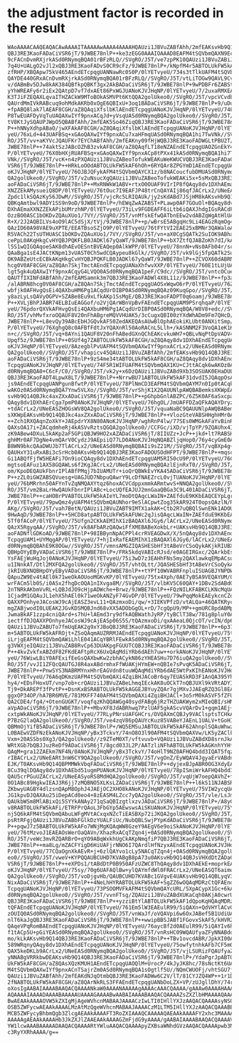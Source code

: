# the adjustment factor is recorded in the result

    WAoAAAACAAQEAQACAwAAAAITAAAAAwAAAA4AAAAHQAUzi1JBVuZABfAhh/2mfEAKsvHb9Q14
    QBJ3RE3KaoFADaCiVSR6jT/9JWBE78nlP++ke3zEGG0AAAIOAAAD8EAFM4tSQVbmQAXN9Ec/
    9cFACnDvmRXjrkASd0RNymqBQA01rBFzRLQ//SVgRO/J5T/ve7zpPK10QAUzi1JBVuZABiJ3
    7q4U+UALgO2vJl2xQBJ3RE3KaoFADvS0CR9cFz/9JWBE78nlP+/kNpfM4r5ABTOLUkFW5kAF
    zfRHP/XBQApw75kV465AEndETcpqgUANNawRc0S0P/0lYETvyeU/734s3tTlkUAFM4tSQVbm
    QAYDE440GRxACnDvmRXjrkASd0RNymqBQA01rBFzRLQ//SVgRO/J5T/vtLiTOGw9QAVL9CvT
    v/dABmBv5DJw8kAK384QBfkpQBKf3gx2AkBADaCiVSR6jT/9JWBE78nlP+9wPDBFr6ZABSt0
    yYhWREAFy6r2iEx2QAtpD7vf7dxAEt86PxWGJUANoKJVJHqNP/0lYETvyeU/7/2uxaRMXEAF
    K3TJiFZEQAXLqvaITHZACkW9MToBOkASMVPt6KtQQA2golUkeo0//SVgRO/J5T/vpcVCvdb5
    QAUrdMmIVkRABcuq9ohMdkAKRb0xOgE6QBIxU+3oq1BADaCiVSR6jT/9JWBE78nlP+9/uDu2
    +fpABQ8lak7lAEAF8CGH/aZ8QAqiXfslbKlAEndETcpqgUANoKJVJHqNP/0lYETvyeU/748o
    P8TwEUAFDyVqTuUAQAXwIYf9pnxACqJd+yVsqUASd0RNymqBQA2golUkeo0//SVgRO/J5T/v
    tV8KtJySQAUPJWpO5QBABfAhh/2mfEAK5So46ZiqQBJ3RE3KaoFADaCiVSR6jT/9JWBE78nl
    P++hNNyXdhpABaO/jwXFAkAF8CGH/aZ8QAqiXfslbKlAEndETcpqgUANoKJVJHqNP/0lYETv
    yeU/76xLd+443UAFBSq+xGAoQAXwIYf9pnxACu7xaHFmqUASd0RNymqBQA1hi7TwVNk//SVg
    RO/J5T/vv+aKYVcJQAUFKr7EYChABfAhh/2mfEAKny09fHjWQBJ3RE3KaoFADWGLtPBU2T/9
    JWBE78nlP++74aktSzJABcOZhB3zvkAF8CGH/aZ8QAqfLT18eNZAEndETcpqgUAOZGnEkY4c
    P/0lYETvyeU/76X0bHXjRUAFBSq+xGAoQAXwIYf9pnxACp8tPXx41kASd0RNymqBQA1hi7Tw
    VNk//SVgRO/J5T/vcK+n4zPXQAUzi1JBVuZABeoTofukWEAKuWeKWUCVQBJ3RE3KaoFADaCi
    VSR6jT/9JWBE78nlP++HRkLoOOdABTOLUkFW5kAF6hOh+6RYQAr8ZPGYmD1AEndETcpqgUAN
    oKJVJHqNP/0lYETvyeU/76OJBJQFykAFM4tSQVbmQAYCX1z/b8NACoucfubDMUASd0RNymqB
    QA2golUkeo0//SVgRO/J5T/v2uNsucXgQAUzi1JBVuZABeoTofukWEAKi5x+5sMxQBJ3RE3K
    aoFADaCiVSR6jT/9JWBE78nlP++MxRNWkW1ABV+rtxO0OUAF9VIrIP8fQAqy8dv1DXhAEmaX
    XNZZEkAMysueiQ8DP/0lYETvyeU/76tOuc7I9EAFJP48trCnQAYAIj86qfJACrLx2/UNeEAS
    Zpdc1lkSQAzKy56JDwM//SVgRO/J5T/vjcRc5LRIQAUk/jy2sKdABd7JSjHM8kAKsvHb9Q14
    QBKqAmtbwl9ADY1SS9n9oD/9JWBE78nlP+/hEWqZwAZABST+PLawp0AF7GOuOl+BQAqy8dv1
    DXhAEmaXXNZZEkAPibUMrzhNP/0lYETvyeU/73iLv9FGDEAFF6iLtb6iQAXJhdgIGsRACdFp
    OzzBO0ASC1bOKDvZQAuXUo1/7VY//SVgRO/J5T/vnMfskEfwQATbnEEw2vdABZqWgAtHlUAK
    R+X/2J2AQBILVs4oO9lAC5dSjX/tVj/9JWBE78nlP++p/wBrsE5ABgqHc9Li4EAGzRqmOg4+
    QAzID60A98VAE9uXPTE/EEATBsoSZjO9P/0lYETvyeU/76tFYtVI2EAE25xBMNr3QAWaloAL
    R5VACh22TsUTHUASC1bOKDvZQAuXUo1/7VY//SVgRO/J5T/vn+aX0CgSQATk2SuIOK9ABhaf
    cePpL0AKqHkgCvHYQBJPQKFLB0JADKl67yQaWT/9JWBE78nlP++bX7ZtfQJABZoKh7dI/kAF
    l5S1wQIGQAqoeSAK8dhAEvOESntBVEAQep0AlkWPP/0lYETvyeU/78nnN+vNs0AFb04r/scZ
    QAaBga1sE4JACtKNpm13vUAST0ChSwdCQAypeu8kGlk//SVgRO/J5T/vk9lGj5fpQATk2SuI
    OK9ABZeUtcECBkAKqHkgCvHYQBJPQKFLB0JADKl67yQaWT/9JWBE78nlP++ZCVOX60dABRN8
    hcg0V0AF8CGH/aZ8QAn7SkjTmctAEndETcpqgUANaXhfwvXXP/0lYETvyeU/760E1tLUjUAF
    lgt5gk4uQAXwIYf9pnxACqyG4LVQO0ASd0RNymqBQA1peF/C9dc//SVgRO/J5T/vntcOCues
    QAUTfIXINFdABfAhh/2mfEAMSamnk3m7QBJ3RE3KaoFADWl4X8L11z/9JWBE78nlP++fp3ak
    /alABRN8hcg0V0AF8CGH/aZ8QAn7SkjTmctAEndETcpqgUAOSxWqwO6rP/0lYETvyeU/76Zu
    wbfjk0AFHvgQsEi4QAXbuHM6Pg1ACqdUrDIBP0ASd0RNymqBQAz09KuqGpo//SVgRO/J5T/v
    y8azLyLsQAVyOGPV+SZABe8Eu9xLfkAKp1SsMgE/QBJ3RE3KaoFADPT0q6oamj/9JWBE78nl
    P++XVLjBhPJABR74ELBIuEAGGof/o2VjQArWBnVpBvFAEndETcpqgUAM9PSrqhqaP/0lYETv
    yeU/76pdorQXVkAFHvgQsEi4QAXbuHM6Pg1ACqdUrDIBP0ASd0RNymqBQA/W8V8+edc//SVg
    RO/J5T/vhMvfxroOQAUF8V20nFhABgreMQVVHUAK5/3cCugxQBI00zYXdWhADm9Fm7QHcD/9
    JWBE78nlP++L8evQy39ABcEbHJGQvkAF50ZedAKEQAsAUwBlOphAEokiKLUbt0ANXitSmp/n
    P/0lYETvyeU/76XghgQ8c0AFBfFdtJxYQAXnRl50AoRACnL5Llh+/kASNNM2F3VoQA1eK1Ka
    n+c//SVgRO/J5T/vq+8AYni1QAUF8V20nFhABedGXnQChEAKcvkuWH7+QBLvNqPtDpVADV4r
    Upqf5z/9JWBE78nlP++0SUf4g7ZABTOLUkFW5kAF8CGH/aZ8QAqy8dv1DXhAEndETcpqgUAN
    oKJVJHqNP/0lYETvyeU/8AzegblPvUAFM4tSQVbmQAXwIYf9pnxACrLx2/UNeEASd0RNymqB
    QA2golUkeo0//SVgRO/J5T/vhapicv45QAUzi1JBVuZABfAhh/2mfEAKsvHb9Q14QBJ3RE3K
    aoFADaCiVSR6jT/9JWBE78nlP+9zS4me34tABTOLUkFW5kAF8CGH/aZ8QAqy8dv1DXhAEndE
    TcpqgUANoKJVJHqNP/0lYETvyeU/74F5R1WIFUAFM4tSQVbmQAX1KU+CJttACqk6wAKOz0AS
    d0RNymqBQA0+C6cF/C0//SVgRO/J5T/vk2y+x6DzQAUzi1JBVuZABd9Xb3SOSUAK0EHaDULZ
    QBJ3RE3KaoFADT4LpwX8LT/9JWBE78nlP++NrrwBU71ABTOLUkFW5kAF31dvdI5JQAqpOsAC
    js9AEndETcpqgUANPgunBfwtP/0lYETvyeU/78PlNmCD3EAFM4tSQVbmQAYM7n0Ip0tACqk6
    wAKOz0ASd0RNymqBQA7Ynw5VLXo//SVgRO/J5T/vrShjK1X2QAUUNlpAWQBABemksXKWpEAK
    svHb9Q14QBJkc4axZXxADaCiVSR6jT/9JWBE78nlP++pGhpbGnlABZPC/6Z5K0AF6aSxcpak
    QAqy8dv1DXhAErCga7pmP0ANoKJVJHqNP/0lYETvyeU/76hgOL/JmUAFFDZaQFkAQAYDryzS
    +tdACrLx2/UNeEASZHOGsWV8QA2golUkeo0//SVgRO/J5T/vquaNaBC9QAUUNlpAWQBABemk
    sXKWpEAKsvHb9Q14QBJkc4axZXxADaCiVSR6jT/9JWBE78nlP++VlozGteVABSHHghHMr0AF
    ++Zch1RXQAqnZoXkY+JAEpdrYX8N80ANoKJVJHqNP/wghRnP4lw/77SEs0WMGkAFaYvBinRZ
    QAXsOA17i+ZACqdmheRj4kASVvRztsQGQA2golUkeo0//CCFGc/iXD/vjTpYP/9ZQAUhx4IR
    zK9ABew4DXuL5kAKp2aF5GPiQBJW9HO2xAZADaCiVSR6jT/8IIUZz+JcP++jkd+lt7RABSHH
    ghHMr0AF7DgNe4vmQArV0CydzJ9AEpiiQ77LD0ANoKJVJHqNQABZljqHop0/76y4cyGmE0AF
    B8WN9bkcQAaDWUJb7TlACrLx2/UNeEASd0RNymqBQBAIi9sZ21M//SVgRO/J5T/vqBXp4g+2
    QAUHxY31uRxABi3cSrHcb0AKsvHb9Q14QBJ3RE3KaoFADOUSOdHFPT/9JWBE78nlP++mqscJ
    Gi1ABQfFjfW5HEAFi7On9ioCQAqy8dv1DXhAEndETcpqgUAM5RI50cU9P/0lYETvyeU/76C+
    mgtsoEAFuz1AX58GQAWLs6f2KgJACrLx2/UNeEASd0RNymqBQAzlEjnRxT0//SVgRO/J5T/v
    om/KpoDEQAUkFbnrIPlABfPMqj7bIUAMUTr+ioQrQBWkEvYKA45ADaCiVSR6jT/9JWBE78nl
    P++zZL0iGWZABSQVuesg+UAGJUD7NbpuQAwrY9LcDfNAEZrcL0vjTUANoKJVJHqNP/0lYETv
    yeU/76bMRrhn50AFYnTvZqNMQAXYtqz6hoxACVCdppxmmkARmtwvS+NNQA2golUkeo0//SVg
    RO/J5T/vm2BaLrHwQAUkFbnrIPlABc+LocUQfEAJUJ2mnGaaQBGa3C9L401ADaCiVSR6jT/9
    JWBE78nlP++caHOBrPVABTOLUkFW5kAIeYL7moDtQAqcLWaIN+ZAEfduE9KKbEAQCEYpLgrV
    P/0lYETvyeU/79pwQmz4yUAFM4tSQVbmQAUNhor9eSlACpwtZog35kAR924T0opsQAzlN/R8
    AKg//SVgRO/J5T/vah7BetN/QAUzi1JBVuZABT9IMTX1akAK+Ctb2R7uQBQlSwnENk1ADOU3
    9HwAqD/9JWBE78nlP++5HCD8atpABTOLUkFW5kAFUWc2qJisQAqcLWaIN+ZAEfduE9KKbEAM
    5Tf0fACoP/0lYETvyeU/75Ufgn2CKkAEMIhX1zBAQAXl6JGy6/lACrLx2/UNeEASd0RNymqB
    QAzX5RgyqAA//SVgRO/J5T/vk8AFbARzQAQwiFfXMEBABeXokbLr+UAKsvHb9Q14QBJ3RE3K
    aoFADNflGDKoAD/9JWBE78nlP+98IBBynNpACPPl4crRVEAGDwX/X/5nQAqy8dv1DXhAEndE
    TcpqgUAM1+UYMqgAP/0lYETvyeU/7+hjIxRafEAEMIhX1zBAQAXl6JGy6/lACrLx2/UNeEAS
    d0RNymqBQBAhE9K8OGw//SVgRO/J5T/vmnsAMGZIQASHESbHf3tABeVrCSoQykAKjkRIUBXN
    QBHpOYyEByVADaCiVSR6jT/9JWBE78nlP+/FRk5kdqVABIcRJsd/e0AGEIRGxc/2QArkbEsC
    YsFAEjWuHqJoj0ANoKJVJHqNP/0lYETvyeU/75i3wD7z3EAHhFNs5my2QAXlawkqEMpACsup
    u1INnkAT/Dtl2MXFQA2golUkeo0//SVgRO/J5T/vhtOLtt/JQASHESbHf3tABeVrCSoQykAK
    jkRIUBXNQBHpOYyEByVADaCiVSR6jT/9JWBE78nlP++tYPf10WVABRFnpluISUAGBJYNPDWW
    QApuZW9Ev4tAEl0k71weOkAOUooMGKvKP/0lYETvyeU/75tx4Xph/0AE7yBSA9VEQAYUM/0m
    wrFACm5lb0S/i0ASx2fhgDcOQA1nIXvga8M//SVgRO/J5T/vlbKV5C60QAY+1DBv2SdABdQo
    2nTNRkAKbmVvRL+LQBJdJO9cHjpADWche+Brwz/9JWBE78nlP++FQzNILKFABKCLKNcMqUAF
    1CjadM1GQAuJL1ehX5hAEl0k71weOkANZyF74GvDP/0lYETvyeU/79wPqqMokEAEykcnCZoG
    QAXXPOnhyeJACosWJ9cAjEASZ3evL11+QAzmxoDi/qw/+3IEKVPfzD/vtALQa+46QATKRycJ
    mgZABjwodI0LUEAK2JGvKDSMQBJnd68vXX5ADObGgOL+rD/7cgQpU9/MP++gmURC8pdABMpH
    JwmaBkAF1zzp4cniQArd+s7hU+lAEmd3ry9dfkAQBWathJyRP/tyBClT38w/781g8pluY0AG
    iectffDJQAXXPOnhyeJACosWJ9cAjEASp06S5S/tQAzmxoDi/qxAAeaL0QjcOT/vcIN/dp6j
    QAUzi1JBVuZABUTo7fmUqEAK2g9xYJBoQBJ3RE3KaoFADaCiVSR6jT/9JWBE78nlP++6p37K
    m+5ABTOLUkFW5kAFROjt+ZSoQAqmAUZRRMJAEndETcpqgUANoKJVJHqNP/0lYETvyeU/75t/
    iLrjgEAFM4tSQVbmQAWiLhlE041ACqYBRlFEwkASd0RNymqBQA2golUkeo0//SVgRO/J5T/v
    g3VWXjeIQAUzi1JBVuZAB8RvCp63DUAKpgFGUUTCQBJ3RE3KaoFADaCiVSR6jT/9JWBE78nl
    P++4kvZvkfxABZdF82FKdEAFtpRcX6UxQAqMdiYRb6dAEh7uw++orkANoKJVJHqNP/0lYETv
    yeU/76WiwLBiY0AFExifEeGsQAXbwKw2zbhACykN86zYHEASHu7D76iuQA2golUkeo0//SVg
    RO/J5T/vvJI1ZFQcQAUTGJ8R4axABdrmhxFfWUAKjHYmEW+nQBIe7sPvqK5ADaCiVSR6jT/9
    JWBE78nlP++PnwSYS3NABRMYnxHhrEAGVdn8tuuWQAqMdiYRb6dAE5WtPxKIhEANoKJVJHqN
    P/0lYETvyeU/76A6qDKmzUAFM4tSQVbmQAXi4ZqiBHJACoBr6qy7EUASkRD3F1AnQA395Yh0
    hy4/+EDsFHoxUT/vnp7ob+crQAUzi1JBVuZABeLhmqIEckAK8uOCkT7nQBJUXl9kVRtADYIM
    Tj9+DkAREPf3fPvtP++DsnKxBSRABTOLUkFW5kAGGEJBYuyZQAr7gjMXvJJAEqRZQ3Gl8EAN
    ggxOP34OP/hA7BR6MVE/781MXFF740AFM4tSQVbmQAXi4ZqiBHJACl+3o5rM0kASVF5fZFUb
    QA2CDE4/fg4/+OtenGUGKT/voqfqzKhQQAWGg40sydFABg6jRzTHZUAKWym2xMIeQBI/sHMb
    aVpADaCiVSR6jT/9JWBE78nlP++MbvXF8JdABRhwq7PzlUAF5gkAScvVQArDv1+gqm1AEj+w
    cxtpWkANoKJVJHqNP/0lYETvyeU/77RLyPNrsUAFGHCrs/OVQAXmCQBJy9VAClsptsTCHkAS
    P7BzG2laQA2golUkeo0//SVgRO/J5T/ve4zqV86pQAUYcKuz85VABeYJAEnL1UALV+tGoHII
    QBMmOjYifB5ADaCiVSR6jT/9JWBE78nlP+/WQ5EMSuJABTOLUkFW5kAF62AhnplSQAuWhwzw
    L0BAEwVZDFNzEkANoKJVJHqNP/yBx3TckvY/74nO8O3l90AFM4tSQVbmQAXVw/LK5yZAClkb
    Vxm+20ASSbs0Xg3/QA2golUkeo0//z9ZTeM0XT/vftvuvb+VQAUzi1JBVuZABdXD8srnJkAK
    WRtXGb7bQBJJuzReDf9ADaCiVSR6jT/8gcd03JL2P/AATzliNFhABTOLUkFW5kAGKnhYYHfT
    QAqM+gra12ZAEkm7NF4N/0ANoKJVJHqNP/yBx3TckvY/74oHlT9NZ0AFHQ4bdd3IQAT5fqzJ
    rIBACrLx2/UNeEARt3nW6CY9QA2golUkeo0//SVgRO/J5T/vgOnZ/EyWQAV4JgyaErVABdnB
    EJK/T0AKsvHb9Q14QBPMMWkVbqFADaCiVSR6jT/9JWBE78nlP++dyjexBJpABR0OG3XdyEAH
    8Cu39qlDQAqy8dv1DXhAEbd51ugmPUANoKJVJHqNP/0lYETvyeU/78pISmiWrkAFHQ4bdd3I
    QAU5crPGuUZACrLx2/UNeEASyoRS8MdHQA2golUkeo0//SVgRO/J5T/vqUjW7oepQAVhZ+f7
    0O1ABc89HgkwIEAJ3R6jj7zMQBNO5XLKsLZADaCiVSR6jT/9JWBE78nlP++l6kS11NJABSRt
    ZKbwyUAGBY4dlzsnQApM8OphJ4JAEjOC2XHO8kANoKJVJHqNP/0lYETvyeU/75VIW2ycqUAF
    JG1kpvDJQAXAu25iDepACd0eo4+8zEASM4LZcc7yQA2golUkeo0//SVgRO/J5T/vle/LsJm9
    QAUkbWSm8MlABixQi5SYYkANAy271qSaQBIzgtlxzvJADaCiVSR6jT/9JWBE78nlP+/A8yC1
    v8RABTOLUkFW5kAFi/ETRFPrQAoL3FbGYp5AEwswsAiSKUANoKJVJHqNP/0lYETvyeU/75Y6
    nj5Q6kAFM4tSQVbmQAbuLWFgMVtACxqxNZcTiEASBXp72iJKQA2golUkeo0//SVgRO/J5T/v
    psRtRFgjQAUzi1JBVuZABbFGlkDzYUALFiUc/NubQBLSwjPYpKdADaCiVSR6jT/9JWBE78nl
    P++pqwJ7z5BABTOLUkFW5kAFo7WNjMgKQAqWW8GzeY9AEgV6e9oiSkANoKJVJHqNP/0lYETv
    yeU/76tMzvoJ1EAEAOsWerOaQAVn/XhazRxACqTZqn4j+0ASd0RNymqBQA2golUkeo0//SVg
    RO/J5T/veWc3mvRZQARBrO+qYO9ABqWxkhUgCkAKpNmqfiP7QBJ3RE3KaoFADaCiVSR6jT/9
    JWBE78nlP++ma8Lg/mZACFYigD6HiUAFjrNNO6I7QArdlHfNzyxAEndETcpqgUANoKJVJHqN
    P/0lYETvyeU/77CQaOgnXkAEvR+j+6zlQAYvo1cLy5NACqTZqn4j+0ASd0RNymqBQA2golUk
    eo0//SVgRO/J5T/vweV+KYPQQAUBCUHD7KVABgB8pA73u0AKsvHb9Q14QBJsVHXdDtZADaCi
    VSR6jT/9JWBE78nlP++eXPDs1/tABdDtP0B950AFzUZWC8ThQAqy8dv1DXhAEkE+moprkEAN
    oKJVJHqNP/0lYETvyeU/75sy/70g6UAFAQlBw+ylQAYmfdWl0FRACrLx2/UNeEASQT6aimuQ
    QA2golUkeo0//SVgRO/J5T/voDjgvHb/QAUBCUHD7KVABc1GVgvE4UAKsvHb9Q14QBLyqV3m
    NixADaCiVSR6jT/9JWBE78nlP++4NeLhHYRABTOLUkFW5kAF+SgZZ6wOQAqMDRzCtQFAEndE
    TcpqgUANoKJVJHqNP/0lYETvyeU/73PSOOMVFkAFM4tSQVbmQAYcURL/5XpACypX1Gc+6kAS
    d0RNymqBQA2golUkeo0//SVgRO/J5T/vvnFTsg/ZQAUzi1JBVuZABdXUKaCqh0AKjA0cwrUB
    QBJ3RE3KaoFADaCiVSR6jT/9JWBE78nlP++yzziBtYlABTOLUkFW5kAF1dQpoKqHQAqMDRzC
    tQFAEndETcpqgUANoKJVJHqNP/0lYETvyeU/761Em5lW3EAEulR99/5iQAXn+QdVHYlACvGJ
    zOUIQ0ASd0RNymqBQA2golUkeo0//SVgRO/J5T/vnWaJf/oVQAVpi6w6OxJABef5B1UdiUAK
    nlT6kaJgQBJ3RE3KaoFADaCiVSR6jT/9JWBE78nlP++wwipBBSJABf1FGovxSkAF5/kHVR2J
    QAqeVPqRomBAEndETcpqgUANoKJVJHqNP/0lYETvyeU/76aycBf2d0AEulR99/5iQAYIv6hl
    f1tACp5U+pGiYEASd0RNymqBQA2golUkeo0//SVgRO/J5T/vnRsHC09WQAUfyaZFyNNABdoF
    mo/kLkAKsvHb9Q14QBJ3RE3KaoFADaCiVSR6jT/9JWBE78nlP++TBv1ovcdABR/JpkXI00AF
    589WRqnyQAqy8dv1DXhAEndETcpqgUANoKJVJHqNP/0lYETvyeU/75owfytnhkAFb7CF5mOM
    QAX5keDKLb9ACrLx2/UNeEASd0RNymqBQA2golUkeo0//SVgRO/J5T/vjLSURizFQAUfyaZF
    yNNABgVRRkbwDEAKsvHb9Q14QBJ3RE3KaoFADaCiVSR6jT/9JWBE78nlP+/YdaPgrJpABTOL
    UkFW5kAF8CGH/aZ8QAsXQzKMUH1AEndETcpqgUAOQlM+UrocP/4kJyJK8hc/78sNctKt6UAF
    M4tSQVbmQAXwIYf9pnxACnTSajrZm0ASd0RNymqBQA1sOgtlf5U//NQmCWUOFj/vhtSGU7jo
    QAUzi1JBVuZABfAhh/2mfEAKdNJqOtmbQBJ3RE3KaoFADWw6C2V/lT/81CYJZQ4WP++1r1DF
    2fNABTOLUkFW5kAF8CGH/aZ8QArNkRLS3FFAEndETcpqgUANbDoLZX+VP/zUJgllDhY/74rF
    oXosIgAABAIAAAABAAQACQAAAANkaW0AAAANAAAAAgAAAAcAAACQAAAA/gAAAw0AAAAHAAAA
    AQAAAAIAAAADAAAABAAAAAUAAAAGAAAABwAABAIAAAABAAQACQAAAAZsZXZlbHMAAAAQAAAA
    BwAEAAkAAAAOVW5kZXIgMjAgeWVhcnMABAAJAAAACzIwLTI0IHllYXJzAAQACQAAAAsyNS0y
    OSB5ZWFycwAEAAkAAAALMzAtMzQgeWVhcnMABAAJAAAACzM1LTM5IHllYXJzAAQACQAAABE0
    MCB5ZWFycyBhbmQgb3ZlcgAEAAkAAAAFT3RoZXIAAAQCAAAAAQAEAAkAAAAFY2xhc3MAAAAQ
    AAAAAgAEAAkAAAAHb3JkZXJlZAAEAAkAAAAGZmFjdG9yAAAA/gAABAIAAAABAAQACQAAAAVu
    YW1lcwAAABAAAAADAAQACQAAAARtYWluAAQACQAAAApyZXBsaWNhdGVzAAQACQAAAApwb3N0
    c3RyYXRhAAAA/g==

